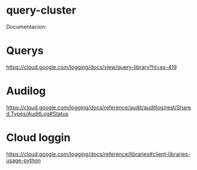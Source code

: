 # query-cluster


Documentacion:
# Querys
https://cloud.google.com/logging/docs/view/query-library?hl=es-419
# Audilog
https://cloud.google.com/logging/docs/reference/audit/auditlog/rest/Shared.Types/AuditLog#Status
# Cloud loggin
https://cloud.google.com/logging/docs/reference/libraries#client-libraries-usage-python